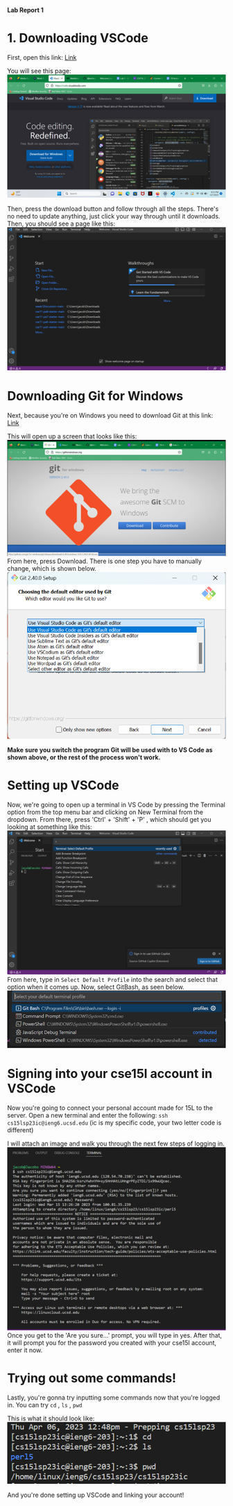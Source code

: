  **Lab Report 1**

# 1. Downloading VSCode
First, open this link: [Link](https://code.visualstudio.com/)
 
You will see this page: 
![Image](first.png)

Then, press the download button and follow through all the steps.
There's no need to update anything, just click your way through until it downloads.
Then, you should see a page like this:
![Image](second.png)

# Downloading Git for Windows
Next, because you're on Windows you need to download Git at this link: [Link](https://gitforwindows.org/)

This will open up a screen that looks like this: 
![Image](third.png)
From here, press Download. There is one step you have to manually change, which is shown below.
![Image](fourth.png)

__Make sure you switch the program Git will be used with to VS Code as shown above, or the rest of the process won't work.__

# Setting up VSCode 
Now, we're going to open up a terminal in VS Code by pressing the Terminal option from the top menu bar and clicking on New Terminal from the dropdown.
From there, press 'Ctrl' + 'Shift' + 'P' , which should get you looking at something like this:
![Image](fifth.png)
From here, type in `Select Default Profile` into the search and select that option when it comes up.
Now, select GitBash, as seen below.
![Image](sixth.png)

# Signing into your cse15l account in VSCode
Now you're going to connect your personal account made for 15L to the server.
Open a new terminal and enter the following: 
`ssh cs15lsp23ic@ieng6.ucsd.edu` (ic is my specific code, your two letter code is different)

I will attach an image and walk you through the next few steps of logging in.
![Image](seventh.png)
Once you get to the 'Are you sure...' prompt, you will type in yes. 
After that, it will prompt you for the password you created with your cse15l account, enter it now.

# Trying out some commands!
Lastly, you're gonna try inputting some commands now that you're logged in. 
You can try `cd` , `ls` , `pwd`

This is what it should look like: 
![Image](eighth.png)

And you're done setting up VSCode and linking your account!
